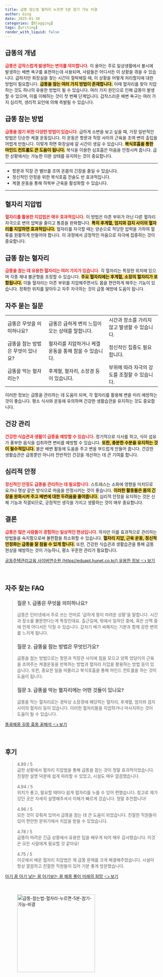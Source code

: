 ```yaml
---
title: 급똥 참는법 혈자리 누르면 5분 참기 가능 비결
author: bing
date: 2025-01-30
categories: [Blogging]
tags: [writing]
render_with_liquid: false
---
```



<h2 id='급똥의 개념'>급똥의 개념</h2>

<p><b><span style="color: #ee2323;">급똥은 갑작스럽게 발생하는 변의를 의미합니다.</span></b> 이 용어는 주로 일상생활에서 불시에 발생하는 배변 욕구를 표현하는데 사용되며, 사람들은 어디서든 이 상황을 겪을 수 있습니다. 급하지만 화장실을 찾는 시간이 절박해질 때, 이 상황을 어떻게 처리할지에 대한 방법이 필요합니다. <b><span style="background-color: #ffe066;">급똥을 참는 여러 가지 방법이 존재합니다.</span></b> 이때 혈자리를 찾아 지압하는 것도 하나의 유용한 방법이 될 수 있습니다. 여러 가지 원인으로 인해 급똥이 발생할 수 있으며, 이를 이해하는 것이 첫 번째 단계입니다. 갑작스러운 배변 욕구는 여러 가지 심리적, 생리적 요인에 의해 촉발될 수 있습니다.</p>

<h2 id='급똥 참는 방법'>급똥 참는 방법</h2>

<p><b><span style="color: #ee2323;">급똥을 참기 위한 다양한 방법이 있습니다.</span></b> 급하게 소변을 보고 싶을 때, 가장 일반적인 방법은 단순한 케겔 운동입니다. 이 운동은 항문과 직장 사이의 근육을 조여 변의 출입을 어렵게 만듭니다. 이렇게 하면 화장실에 갈 시간이 생길 수 있습니다. <b><span style="background-color: #ffe066;">복식호흡을 통한 마인드 컨트롤도 큰 도움이 됩니다.</span></b> 복식을 이용한 심호흡은 마음을 안정시켜 줍니다. 급한 상황에서는 가능한 이완 상태를 유지하는 것이 중요합니다.</p>

<hr />

<ul>
    <li>항문과 직장 관 밸브를 조여 온몸의 긴장을 줄일 수 있습니다.</li>
    <li>정신적인 안정을 위한 복식호흡 전술도 반 효과적입니다.</li>
    <li>케겔 운동을 통해 하복부 근육을 활성화할 수 있습니다.</li>
</ul>

<hr />

<h2 id='혈자리 지압법'>혈자리 지압법</h2>

<p><b><span style="color: #ee2323;">혈자리를 활용한 지압법은 매우 효과적입니다.</span></b> 이 방법은 아픈 부위가 아닌 다른 혈자리 자극으로 변의 압박을 줄이고 통증을 완화합니다. <b><span style="background-color: #ffe066;">특히 후계혈, 엄지와 검지 사이의 혈자리를 지압하면 효과적입니다.</span></b> 혈자리를 자극할 때는 양손으로 적당한 압력을 가하여 혈류를 원활하게 만들어야 합니다. 이 과정에서 긍정적인 마음으로 자극에 집중하는 것이 중요합니다.</p>

<h2 id='급똥 참는 혈자리'>급똥 참는 혈자리</h2>

<p><b><span style="color: #ee2323;">급똥을 참는 데 유용한 혈자리는 여러 가지가 있습니다.</span></b> 각 혈자리는 특정한 위치에 있으며 각종 체내 불균형을 조정할 수 있습니다. <b><span style="background-color: #ffe066;">주요 혈자리에는 후계혈, 소장의 혈자리가 포함됩니다.</span></b> 이들 혈자리는 아픈 부위를 지압해주면서도 몸을 편안하게 해주는 기능이 있습니다. 정확한 위치를 알아두고 자주 자극하는 것이 급똥 예방에 도움이 됩니다.</p>

<h2 id='자주 묻는 질문'>자주 묻는 질문</h2>

<table>
    <tr>
        <td>급똥은 무엇을 의미하나요?</td>
        <td>급똥은 급하게 변의 느낌이 오는 상태를 말합니다.</td>
        <td>시간과 장소를 가리지 않고 발생할 수 있습니다.</td>
    </tr>
    <tr>
        <td>급똥을 참는 방법은 무엇이 있나요?</td>
        <td>혈자리를 지압하거나 케겔 운동을 통해 참을 수 있습니다.</td>
        <td>정신적인 집중도 필요합니다.</td>
    </tr>
    <tr>
        <td>급똥을 막는 혈자리는?</td>
        <td>후계혈, 혈자리, 소장경 등이 있습니다.</td>
        <td>부위에 따라 자극의 강도를 조절할 수 있습니다.</td>
    </tr>
</table>

<p>이러한 정보는 급똥을 관리하는 데 도움이 되며, 각 혈자리를 활용해 변을 미리 예방하는 것이 좋습니다. 평소 식사와 운동에 유의하며 건강한 생활습관을 유지하는 것도 중요합니다.</p>

<h2 id='건강 관리'>건강 관리</h2>

<p><b><span style="color: #ee2323;">건강한 식습관과 생활이 급똥을 예방할 수 있습니다.</span></b> 정기적으로 식사를 하고, 식이 섬유가 풍부한 음식을 섭취하면 변비를 예방할 수 있습니다. <b><span style="background-color: #ffe066;">또한, 충분한 수분을 유지하는 것이 필수적입니다.</span></b> 물은 배변 활동에 도움을 주고 변을 부드럽게 만들어 줍니다. 건강한 생활습관은 급똥뿐만 아니라 전반적인 건강을 개선하는 데 큰 기여를 합니다.</p>

<h2 id='심리적 안정'>심리적 안정</h2>

<p><b><span style="color: #ee2323;">정신적인 안정도 급똥을 관리하는 데 필요합니다.</span></b> 스트레스는 소화에 영향을 미치므로 요가나 명상 같은 방식으로 마음을 안정시키는 것이 좋습니다. <b><span style="background-color: #ffe066;">이러한 활동들은 몸의 긴장을 완화시켜 주고 배변에 대한 두려움을 줄여줍니다.</span></b> 심리적 안정을 유지하는 것은 신체 기능과 직결되므로, 긍정적인 생각을 가지고 생활하는 것이 매우 중요합니다.</p>

<h2 id='결론'>결론</h2>

<p><b><span style="color: #ee2323;">급똥은 많은 사람들이 경험하는 일상적인 현상입니다.</span></b> 하지만 이를 효과적으로 관리하는 방법들을 숙지함으로써 불편함을 최소화할 수 있습니다. <b><span style="background-color: #ffe066;">혈자리 지압, 근육 운동, 정신적 안정화는 급똥을 잘 참을 수 있게 합니다.</span></b> 또한, 건강한 식습관과 생활습관을 통해 급똥 현상을 예방하는 것이 가능하니, 평소 꾸준한 관리가 필요합니다.</p>


<p><a class="click-button" title="공동주택관리교육 사이버연수원 (https//eduapt.hunet.co.kr/) 유용한 정보" href="https://24nara.github.io/posts/%EA%B3%B5%EB%8F%99%EC%A3%BC%ED%83%9D%EA%B4%80%EB%A6%AC%EA%B5%90%EC%9C%A1-%EC%82%AC%EC%9D%B4%EB%B2%84%EC%97%B0%EC%88%98%EC%9B%90-(httpseduapt.hunet.co.kr)-%EC%9C%A0%EC%9A%A9%ED%95%9C-%EC%A0%95%EB%B3%B4/" rel="dofollow">공동주택관리교육 사이버연수원 (https//eduapt.hunet.co.kr/) 유용한 정보 👈 보기</a></p><br>
<h2 id='자주_찾는_FAQ'>자주 찾는 FAQ</h2>
<div itemscope="" itemtype="https://schema.org/FAQPage"> 
<blockquote> 
<div itemscope="" itemprop="mainEntity" itemtype="https://schema.org/Question"> 
<h3 itemprop="name">질문 1. 급똥은 무엇을 의미하나요?</h3> 
<div itemscope="" itemprop="acceptedAnswer" itemtype="https://schema.org/Answer"> 
<span itemprop="text"> 
<p>급똥은 인터넷에서 주로 쓰는 언어로 '급하게 똥이 마려운 상황'을 말합니다. 시간과 장소를 불문한다는게 특징인데요. 출근길에, 밖에서 일하던 중에, 혹은 산책 중에 언제 어디서든 닥칠 수 있습니다. 갑자기 배가 싸해지는 기분과 함께 강한 변의를 느끼게 됩니다.</p> 
</span> 
</div> 
</div> 

<div itemscope="" itemprop="mainEntity" itemtype="https://schema.org/Question"> 
<h3 itemprop="name">질문 2. 급똥을 참는 방법은 무엇인가요?</h3> 
<div itemscope="" itemprop="acceptedAnswer" itemtype="https://schema.org/Answer"> 
<span itemprop="text"> 
<p>급똥을 참는 방법으로는 항문과 직장관 사이에 힘을 모으고 양쪽 엉덩이의 근육을 조여주는 케겔운동을 반복하는 방법과 혈자리 지압을 활용하는 방법 등이 있습니다. 또한, 중요한 일을 떠올리고 복식호흡을 통해 마인드 컨트롤을 하는 것이 도움이 됩니다.</p> 
</span> 
</div> 
</div> 

<div itemscope="" itemprop="mainEntity" itemtype="https://schema.org/Question"> 
<h3 itemprop="name">질문 3. 급똥을 막는 혈자리에는 어떤 것들이 있나요?</h3> 
<div itemscope="" itemprop="acceptedAnswer" itemtype="https://schema.org/Answer"> 
<span itemprop="text"> 
<p>급똥을 막는 혈자리로는 경락상 소장경에 해당하는 혈자리, 후계혈, 엄지와 검지 사이의 혈자리 등이 있습니다. 이러한 혈자리들을 지압하거나 마사지하는 것이 도움이 될 수 있습니다.</p> 
</span> 
</div> 
</div> 
</blockquote> 
</div>
<p><a class="click-button" title="똥꿈해몽 길몽 흉몽 꿈해석" href="https://24nara.github.io/posts/%EB%98%A5%EA%BF%88%ED%95%B4%EB%AA%BD-%EA%B8%B8%EB%AA%BD-%ED%9D%89%EB%AA%BD-%EA%BF%88%ED%95%B4%EC%84%9D/" rel="dofollow">똥꿈해몽 길몽 흉몽 꿈해석 👈 보기</a></p><br>
<h2 id='후기'>후기</h2>
<div itemscope itemtype="https://schema.org/Product">
  <blockquote>
  <div itemprop="review" itemscope itemtype="https://schema.org/Review">
      <div itemprop="reviewRating" itemscope itemtype="https://schema.org/Rating"> <span itemprop="ratingValue">4.89</span> / <span itemprop="bestRating">5</span> </div>
      <span itemprop="reviewBody">급한 상황에서 혈자리 지압법을 통해 급똥을 참는 것이 정말 효과적이었습니다. 친절한 설명 덕분에 쉽게 따라할 수 있었고, 시설도 매우 깔끔했습니다.</span>
  </div>
  <br>
  <div itemprop="review" itemscope itemtype="https://schema.org/Review">
      <div itemprop="reviewRating" itemscope itemtype="https://schema.org/Rating"> <span itemprop="ratingValue">4.94</span> / <span itemprop="bestRating">5</span> </div>
      <span itemprop="reviewBody">위치가 좋고, 필요할 때마다 쉽게 혈자리를 누를 수 있어 편했습니다. 참고로 제가 갔던 곳은 자세히 설명해주셔서 이해가 빠르게 갔습니다. 정말 추천합니다!</span>
  </div>
  <br>
  <div itemprop="review" itemscope itemtype="https://schema.org/Review">
      <div itemprop="reviewRating" itemscope itemtype="https://schema.org/Rating"> <span itemprop="ratingValue">4.96</span> / <span itemprop="bestRating">5</span> </div>
      <span itemprop="reviewBody">모든 것이 갖춰져 있어서 급똥을 참는 데 큰 도움이 되었습니다. 친절한 직원들이 있어 편안한 분위기에서 지압을 받을 수 있었습니다.</span>
  </div>
  <br>
  <div itemprop="review" itemscope itemtype="https://schema.org/Review">
      <div itemprop="reviewRating" itemscope itemtype="https://schema.org/Rating"> <span itemprop="ratingValue">4.78</span> / <span itemprop="bestRating">5</span> </div>
      <span itemprop="reviewBody">급똥이 마려운 긴급 상황에서 유용한 팁을 배우게 되어 매우 감사했습니다. 이것은 모든 사람에게 필요할 것 같아요!</span>
  </div>
  <br>
  <div itemprop="review" itemscope itemtype="https://schema.org/Review">
      <div itemprop="reviewRating" itemscope itemtype="https://schema.org/Rating"> <span itemprop="ratingValue">4.75</span> / <span itemprop="bestRating">5</span> </div>
      <span itemprop="reviewBody">이곳에서 배운 혈자리 지압법은 제 급똥 문제를 크게 해결해주었습니다. 시설이 항상 깔끔하고 친절한 직원들이 있어 기분 좋게 방문했습니다.</span>
  </div>
  </blockquote>
</div>
<p><a class="click-button" title="아기 꿈 아기 낳는 꿈 아기보는 꿈 해몽 풀이 미래의 희망" href="https://24nara.github.io/posts/%EC%95%84%EA%B8%B0-%EA%BF%88-%EC%95%84%EA%B8%B0-%EB%82%B3%EB%8A%94-%EA%BF%88-%EC%95%84%EA%B8%B0%EB%B3%B4%EB%8A%94-%EA%BF%88-%ED%95%B4%EB%AA%BD-%ED%92%80%EC%9D%B4-%EB%AF%B8%EB%9E%98%EC%9D%98-%ED%9D%AC%EB%A7%9D/" rel="dofollow">아기 꿈 아기 낳는 꿈 아기보는 꿈 해몽 풀이 미래의 희망 👈 보기</a></p><br>
<figure class="image"><img src="https://24nara.github.io/assets/img/thumbnail/급똥-참는법-혈자리-누르면-5분-참기-가능-비결.webp" alt="급똥-참는법-혈자리-누르면-5분-참기-가능-비결" width="256" height="256"></figure>